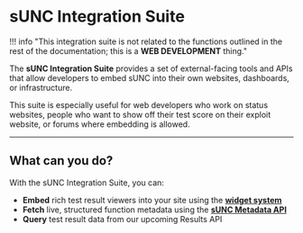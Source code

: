 # sUNC Integration Suite

!!! info "This integration suite is not related to the functions outlined in the rest of the documentation; this is a **WEB DEVELOPMENT** thing."

The **sUNC Integration Suite** provides a set of external-facing tools and APIs that allow developers to embed sUNC into their own websites, dashboards, or infrastructure.

This suite is especially useful for web developers who work on status websites, people who want to show off their test score on their exploit website, or forums where embedding is allowed.

---

## What can you do?

With the sUNC Integration Suite, you can:

- **Embed** rich test result viewers into your site using the [**widget system**](./Widget)
- **Fetch** live, structured function metadata using the [**sUNC Metadata API**](./Metadata-API/)
- **Query** test result data from our upcoming Results API
